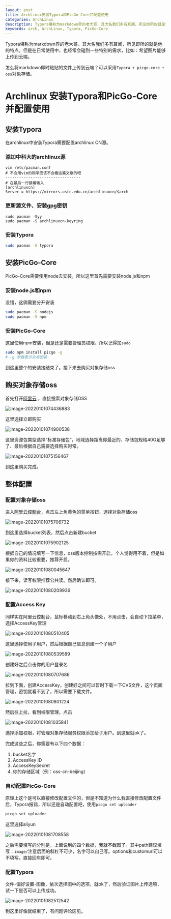 ```yaml
---
layout: post
title: ArchLinux安装Typora和PicGo-Core并配置使用
categories: ArchLinux
description: Typora堪称为markdown界的老大哥，其大名我们多有耳闻，所见即所的就是他的特点。但是在日常使用中，也经常会碰到一些特别的需求，比如：希望图片能够上传到云端。
keywords: arch, ArchLinux, Typora, PicGo-Core
---
```




Typora堪称为markdown界的老大哥，其大名我们多有耳闻，所见即所的就是他的特点。但是在日常使用中，也经常会碰到一些特别的需求，比如：希望图片能够上传到云端。

怎么将markdown即时粘贴的文件上传到云端？可以采用`Typora + picgo-core + oss`对象存储。

# Archlinux 安装Typora和PicGo-Core并配置使用

## 安装Typora

在archlinux中安装Typora需要配置archlinux CN源。

### 添加中科大的archlinux源

```shell
vim /etc/pacman.conf
# 不会用vim的同学应该不会看这篇文章的吧
---------------------------------
# 在最后一行接着输入
[archlinuxcn]
Server = https://mirrors.ustc.edu.cn/archlinuxcn/$arch
```

### 更新源文件、安装gpg密钥

```shell
sudo pacman -Syy
sudo pacman -S archlinuxcn-keyring
```

### 安装Typora

```bash
sudo pacman -S typora
```

## 安装PicGo-Core

PicGo-Core需要使用node去安装，所以这里首先需要安装node.js和npm

### 安装node.js和npm

没错，这俩需要分开安装

```bash
sudo pacman -S nodejs
sudo pacman -S npm
```

### 安装PicGo-Core

这里使用npm安装，但是还是需要管理员权限，所以记得加`sudo`

```bash
sudo npm install picgo -g
# -g 参数表示全局安装
```

到这里整个的安装接结束了。接下来去购买对象存储oss

## 购买对象存储oss

首先打开[阿里云](https://www.aliyun.com) ，直接搜索对象存储OSS

![image-20220101074436883](https://klelee-image.oss-cn-qingdao.aliyuncs.com/image/image-20220101074436883.png)

这里选择立即购买

![image-20220101074900538](https://klelee-image.oss-cn-qingdao.aliyuncs.com/image/image-20220101074900538.png)

这里资源包类型选择“标准存储包”，地域选择距离你最近的、存储包规格40G足够了、最后根据自己需要选择购买时常。

![image-20220101075156467](https://klelee-image.oss-cn-qingdao.aliyuncs.com/image/image-20220101075156467.png)

到这里购买完成。

## 整体配置

### 配置对象存储oss

进入[阿里云控制台](https://homenew.console.aliyun.com/)，点击左上角黄色的菜单按钮，选择对象存储oss

![image-20220101075706732](https://klelee-image.oss-cn-qingdao.aliyuncs.com/image/image-20220101075706732.png)

到这里选择bucket列表，然后点击新建bucket

![image-20220101075902125](https://klelee-image.oss-cn-qingdao.aliyuncs.com/image/image-20220101075902125.png)

根据自己的情况填写一下信息，oss版本控制按需开启，个人觉得用不着，但是如果你的资料比较重要，推荐开启。

![image-20220101080045647](https://klelee-image.oss-cn-qingdao.aliyuncs.com/image/image-20220101080045647.png)

接下来，读写权限推荐公共读。然后确认即可。

![image-20220101080209936](https://klelee-image.oss-cn-qingdao.aliyuncs.com/image/image-20220101080209936.png)

### 配置Access Key

同样实在阿里云控制台，鼠标移动到右上角头像处，不用点击，会自动下拉菜单，选择AccessKey管理

![image-20220101080510405](https://klelee-image.oss-cn-qingdao.aliyuncs.com/image/image-20220101080510405.png)

这里选择使用子用户，然后根据自己信息创建一个子用户

![image-20220101080539589](https://klelee-image.oss-cn-qingdao.aliyuncs.com/image/image-20220101080539589.png)

创建好之后点击你的用户登录名

![image-20220101080707686](https://klelee-image.oss-cn-qingdao.aliyuncs.com/image/image-20220101080707686.png)

拉到下面，创建AccessKey，创建好之间可以暂时下载一下CVS文件，这个页面管理，密钥就看不到了，所以需要下载文件。

![image-20220101080801224](https://klelee-image.oss-cn-qingdao.aliyuncs.com/image/image-20220101080801224.png)

然后往上拉，看到权限管理，点击

![image-20220101081035841](https://klelee-image.oss-cn-qingdao.aliyuncs.com/image/image-20220101081035841.png)

选择添加权限，将管理对象存储服务权限添加给子用户。到这里就ok了。

完成这些之后，你需要有以下四个数据：

1. bucket名字
2. AccessKey ID
3. AccessKeySecret
4. 你的存储区域（例：oss-cn-beijing）

### 自动配置PicGo-Core

原理上这个是可以直接修改配置文件的，但是不知道为什么我直接修改配置文件后，Typora报错，所以还是自动配置吧，使用`picgo set uploader`

```bash
picgo set uploader
```

这里选择aliyun

![image-20220101081708558](https://klelee-image.oss-cn-qingdao.aliyuncs.com/image/image-20220101081708558.png)

之后需要填写的分别是，上面说到的四个数据，我就不截图了。其中path建议填写：`image/`注意后面的斜杠不可少，名字可以自己写。options和customurl可以不填写，直接回车即可。

### 配置Typora

文件-偏好设置-图像，依次选择图中的选项，就ok了，然后验证图片上传选项，试一下是否可以上传成功。

![image-20220101082512542](https://klelee-image.oss-cn-qingdao.aliyuncs.com/image/image-20220101082512542.png)

到这里好像就结束了，有问题评论区见。